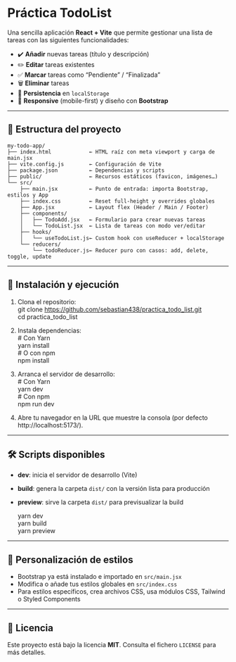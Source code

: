 # Práctica TodoList

Una sencilla aplicación **React + Vite** que permite gestionar una lista de tareas con las siguientes funcionalidades:

- ✔️ **Añadir** nuevas tareas (título y descripción)  
- ✏️ **Editar** tareas existentes  
- ✅ **Marcar** tareas como “Pendiente” / “Finalizada”  
- 🗑️ **Eliminar** tareas  
- 💾 **Persistencia** en `localStorage`  
- 📱 **Responsive** (mobile-first) y diseño con **Bootstrap**

---

## 📂 Estructura del proyecto

    my-todo-app/
    ├── index.html            ← HTML raíz con meta viewport y carga de main.jsx
    ├── vite.config.js        ← Configuración de Vite
    ├── package.json          ← Dependencias y scripts
    ├── public/               ← Recursos estáticos (favicon, imágenes…)
    └── src/
        ├── main.jsx          ← Punto de entrada: importa Bootstrap, estilos y App
        ├── index.css         ← Reset full-height y overrides globales
        ├── App.jsx           ← Layout flex (Header / Main / Footer)
        ├── components/
        │   ├── TodoAdd.jsx   ← Formulario para crear nuevas tareas
        │   └── TodoList.jsx  ← Lista de tareas con modo ver/editar
        ├── hooks/
        │   └── useTodoList.js← Custom hook con useReducer + localStorage
        └── reducers/
            └── todoReducer.js← Reducer puro con casos: add, delete, toggle, update

---

## 🚀 Instalación y ejecución

1. Clona el repositorio:  
       git clone <https://github.com/sebastian438/practica_todo_list.git>  
       cd 
practica_todo_list
  

2. Instala dependencias:  
       # Con Yarn  
       yarn install  
       # O con npm  
       npm install  

3. Arranca el servidor de desarrollo:  
       # Con Yarn  
       yarn dev  
       # Con npm  
       npm run dev  

4. Abre tu navegador en la URL que muestre la consola (por defecto http://localhost:5173/).

---

## 🛠️ Scripts disponibles

- **dev**: inicia el servidor de desarrollo (Vite)  
- **build**: genera la carpeta `dist/` con la versión lista para producción  
- **preview**: sirve la carpeta `dist/` para previsualizar la build  

    yarn dev  
    yarn build  
    yarn preview  

---

## 🎨 Personalización de estilos

- Bootstrap ya está instalado e importado en `src/main.jsx`  
- Modifica o añade tus estilos globales en `src/index.css`  
- Para estilos específicos, crea archivos CSS, usa módulos CSS, Tailwind o Styled Components  


---

## 📄 Licencia

Este proyecto está bajo la licencia **MIT**. Consulta el fichero `LICENSE` para más detalles.
